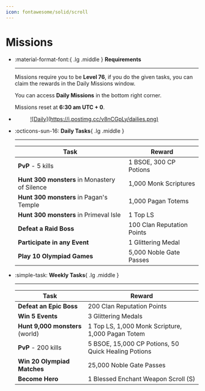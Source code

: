 ```yaml
---
icon: fontawesome/solid/scroll
---
```



# Missions
<div class="grid cards" markdown>

- :material-format-font:{ .lg .middle } __Requirements__
    
    <hr class="divider">

    Missions require you to be **Level 76**, if you do the given tasks, you can claim the rewards in the Daily Missions window.

    You can access **Daily Missions** in the bottom right corner.

    Missions reset at **6:30 am UTC + 0**.

- <figure markdown>
    <a href="https://postimg.cc/F19TZCBC">
    ![Daily](https://i.postimg.cc/v8nCGpLy/dailies.png)
    </a>
    </figure>

- :octicons-sun-16: __Daily Tasks__{ .lg .middle }

    <hr class="divider">

    | Task | Reward |
    |------|--------|
    | **PvP** - 5 kills | 1 BSOE, 300 CP Potions |
    | **Hunt 300 monsters** in Monastery of Silence | 1,000 Monk Scriptures |
    | **Hunt 300 monsters** in Pagan's Temple | 1,000 Pagan Totems |
    | **Hunt 300 monsters** in Primeval Isle | 1 Top LS |
    | **Defeat a Raid Boss** | 100 Clan Reputation Points |
    | **Participate in any Event** | 1 Glittering Medal |
    | **Play 10 Olympiad Games** | 5,000 Noble Gate Passes |

- :simple-task: __Weekly Tasks__{ .lg .middle }

    <hr class="divider">

    | Task | Reward |
    |------|--------|
    | **Defeat an Epic Boss** | 200 Clan Reputation Points |
    | **Win 5 Events** | 3 Glittering Medals |
    | **Hunt 9,000 monsters** (world) | 1 Top LS, 1,000 Monk Scripture, 1,000 Pagan Totem |
    | **PvP** - 200 kills | 5 BSOE, 15,000 CP Potions, 50 Quick Healing Potions |
    | **Win 20 Olympiad Matches** | 25,000 Noble Gate Passes |
    | **Become Hero** | 1 Blessed Enchant Weapon Scroll (S) |


</div>



